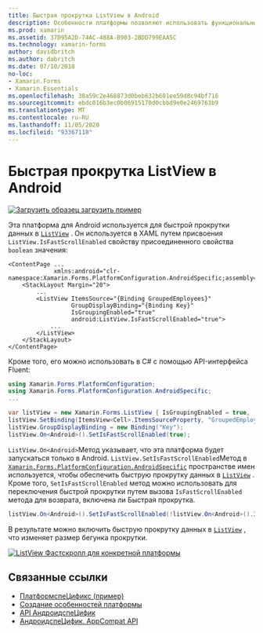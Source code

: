```yaml
---
title: Быстрая прокрутка ListView в Android
description: Особенности платформы позволяют использовать функциональные возможности, доступные только на определенной платформе, без реализации пользовательских модулей подготовки отчетов или эффектов. В этой статье объясняется, как использовать конкретную платформу Android, которая обеспечивает быструю прокрутку данных в ListView.
ms.prod: xamarin
ms.assetid: 37D95A2D-74AC-488A-B903-2BDD799EAA5C
ms.technology: xamarin-forms
author: davidbritch
ms.author: dabritch
ms.date: 07/10/2018
no-loc:
- Xamarin.Forms
- Xamarin.Essentials
ms.openlocfilehash: 38a59c2e468873d0beb632b601ee59d8c94bf716
ms.sourcegitcommit: ebdc016b3ec0b06915170d0cbbd9e0e2469763b9
ms.translationtype: MT
ms.contentlocale: ru-RU
ms.lasthandoff: 11/05/2020
ms.locfileid: "93367118"
---
```

# <a name="listview-fast-scrolling-on-android"></a>Быстрая прокрутка ListView в Android

[![Загрузить образец](~/media/shared/download.png) загрузить пример](/samples/xamarin/xamarin-forms-samples/userinterface-platformspecifics)

Эта платформа для Android используется для быстрой прокрутки данных в [`ListView`](xref:Xamarin.Forms.ListView) . Он используется в XAML путем присвоения `ListView.IsFastScrollEnabled` свойству присоединенного свойства `boolean` значения:

```xaml
<ContentPage ...
             xmlns:android="clr-namespace:Xamarin.Forms.PlatformConfiguration.AndroidSpecific;assembly=Xamarin.Forms.Core">
    <StackLayout Margin="20">
        ...
        <ListView ItemsSource="{Binding GroupedEmployees}"
                  GroupDisplayBinding="{Binding Key}"
                  IsGroupingEnabled="true"
                  android:ListView.IsFastScrollEnabled="true">
            ...
        </ListView>
    </StackLayout>
</ContentPage>
```

Кроме того, его можно использовать в C# с помощью API-интерфейса Fluent:

```csharp
using Xamarin.Forms.PlatformConfiguration;
using Xamarin.Forms.PlatformConfiguration.AndroidSpecific;
...

var listView = new Xamarin.Forms.ListView { IsGroupingEnabled = true, ... };
listView.SetBinding(ItemsView<Cell>.ItemsSourceProperty, "GroupedEmployees");
listView.GroupDisplayBinding = new Binding("Key");
listView.On<Android>().SetIsFastScrollEnabled(true);
```

`ListView.On<Android>`Метод указывает, что эта платформа будет запускаться только в Android. `ListView.SetIsFastScrollEnabled`Метод в [`Xamarin.Forms.PlatformConfiguration.AndroidSpecific`](xref:Xamarin.Forms.PlatformConfiguration.AndroidSpecific) пространстве имен используется, чтобы обеспечить быструю прокрутку данных в [`ListView`](xref:Xamarin.Forms.ListView) . Кроме того, `SetIsFastScrollEnabled` метод можно использовать для переключения быстрой прокрутки путем вызова `IsFastScrollEnabled` метода для возврата, включена ли Быстрая прокрутка.

```csharp
listView.On<Android>().SetIsFastScrollEnabled(!listView.On<Android>().IsFastScrollEnabled());
```

В результате можно включить быструю прокрутку данных в [`ListView`](xref:Xamarin.Forms.ListView) , что изменяет размер бегунка прокрутки.

[![ListView Фастскролл для конкретной платформы](listview-fast-scrolling-images/fastscroll.png)](listview-fast-scrolling-images/fastscroll-large.png#lightbox "Platform-Specific ListView Фастскролл")

## <a name="related-links"></a>Связанные ссылки

- [ПлатформспеЦификс (пример)](/samples/xamarin/xamarin-forms-samples/userinterface-platformspecifics)
- [Создание особенностей платформы](~/xamarin-forms/platform/platform-specifics/index.md#creating-platform-specifics)
- [API АндроидспеЦифик](xref:Xamarin.Forms.PlatformConfiguration.AndroidSpecific)
- [АндроидспеЦифик. AppCompat API](xref:Xamarin.Forms.PlatformConfiguration.AndroidSpecific.AppCompat)